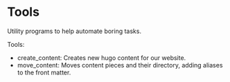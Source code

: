 # Tools

Utility programs to help automate boring tasks.

Tools:

- create_content: Creates new hugo content for our website.
- move_content: Moves content pieces and their directory, adding aliases to the front matter.
